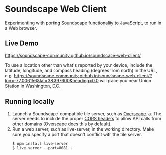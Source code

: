 # Soundscape Web Client

Experimenting with porting Soundscape functionality to JavaScript, to run in a Web browser.

## Live Demo

https://soundscape-community.github.io/soundscape-web-client/

To use a location other than what's reported by your device, include the latitude, longitude, and compass heading (degrees from north) in the URL, e.g. https://soundscape-community.github.io/soundscape-web-client/?lon=-77.006156&lat=38.897600&heading=0.0 will place you near Union Station in Washington, D.C.

## Running locally

1. Launch a Soundscape-compatible tile server, such as [Overscape](https://github.com/soundscape-community/overscape-server).
    a. The server needs to include the proper [CORS headers](https://developer.mozilla.org/en-US/docs/Web/HTTP/CORS) to allow API calls from other domains (Overscape does this by default).
2. Run a web server, such as live-server, in the working directory. Make sure you specify a port that doesn't conflict with the tile server.
    ```
    $ npm install live-server
    $ live-server --port=8081 .
    ```